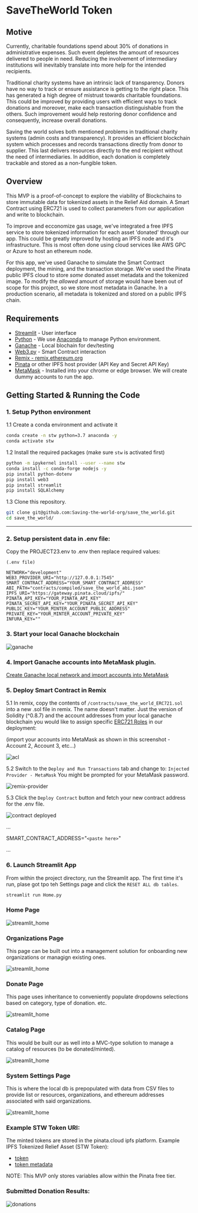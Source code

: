 # SaveTheWorld Token

## Motive

Currently, charitable foundations spend about 30% of donations in administrative expenses. Such event depletes the amount of resources delivered to people in need. Reducing the involvement of intermediary institutions will inevitably translate into more help for the intended recipients. 

Traditional charity systems have an intrinsic lack of transparency. Donors have no way to track or ensure assistance is getting to the right place. This has generated a high degree of mistrust towards charitable foundations. This could be improved by providing users with efficient ways to track donations and moreover, make each transaction distinguishable from the others. Such improvement would help restoring donor confidence and consequently, increase overall donations.

Saving the world solves both mentioned problems in traditional charity systems (admin costs and transparency). It provides an efficient blockchain system which processes and records transactions directly from donor to supplier. This last delivers resources directly to the end recipient without the need of intermediaries. In addition, each donation is completely trackable and stored as a non-fungible token.

## Overview 

This MVP is a proof-of-concept to explore the viability of Blockchains to store immutable data for tokenized assets in the Relief Aid domain. A Smart Contract using ERC721 is used to collect parameters from our application and write to blockchain.

To improve and ecconomize gas usage, we've integrated a free IPFS service to store tokenized information for each asset 'donated' through our app. This could be greatly improved by hosting an IPFS node and it's infrastructure. This is most often done using cloud services like AWS GPC or Azure to host an ethereum node.

For this app, we've used Ganache to simulate the Smart Contract deployment, the mining, and the transaction storage. We've used the Pinata public IPFS cloud to store _some_ donated asset metadata and the tokenized image. To modify the _allowed_ amount of storage would have been out of scope for this project, so we store most metadata in Ganache.  In a production scenario, all metadata is tokenized and stored on a public IPFS chain.

## Requirements

- [Streamlit](https://streamlit.io/) - User interface
- [Python](https://www.python.org/) - We use [Anaconda]() to manage Python environment.
- [Ganache](https://trufflesuite.com/ganache/) - Local blochain for dev/testing
- [Web3.py](https://web3py.readthedocs.io/en/stable/) - Smart Contract interaction
- [Remix - remix.ethereum.org](https://remix.ethereum.org/)
- [Pinata](https://gateway.pinana.cloud) or other IPFS host provider (API Key and Secret API Key)
- [MetaMask](https://metamask.io/) - Installed into your chrome or edge browser. We will create dummy accounts to run the app.


## Getting Started & Running the Code

### 1. Setup Python environment

1.1 Create a conda environment and activate it
```bash (base)
conda create -n stw python=3.7 anaconda -y
conda activate stw

```
1.2 Install the required packages (make sure `stw` is activated first)
```bash (stw)
python -m ipykernel install --user --name stw
conda install -c conda-forge nodejs -y
pip install python-dotenv
pip install web3
pip install streamlit
pip install SQLAlchemy 

```
1.3 Clone this repository.

```bash (stw)
git clone git@github.com:Saving-the-world-org/save_the_world.git
cd save_the_world/

```
---

### 2. Setup persistent data in .env file:

Copy the PROJECT23.env to .env then replace required values:

``` (.env file)
(.env file)

NETWORK="development"
WEB3_PROVIDER_URI="http://127.0.0.1:7545"
SMART_CONTRACT_ADDRESS="YOUR_SMART_CONTRACT_ADDRESS"
ABI_PATH="contracts/compiled/save_the_world_abi.json"
IPFS_URI="https://gateway.pinata.cloud/ipfs/"
PINATA_API_KEY="YOUR_PINATA_API_KEY"
PINATA_SECRET_API_KEY="YOUR_PINATA_SECRET_API_KEY"
PUBLIC_KEY="YOUR_MINTER_ACCOUNT_PUBLIC_ADDRESS"
PRIVATE_KEY="YOUR_MINTER_ACCOUNT_PRIVATE_KEY"
INFURA_KEY=""

```
### 3. Start your local Ganache blockchain

![ganache](images/ganache_roles.png)

### 4. Import Ganache accounts into MetaMask plugin.

[Create Ganache local network and import accounts into MetaMask](https://www.geeksforgeeks.org/how-to-set-up-ganche-with-metamask/#:~:text=Ganache%20CLI,on%20the%20ganache%20blockchain%20successfully.)

### 5. Deploy Smart Contract in Remix

5.1 In remix, copy the contents of `/contracts/save_the_world_ERC721.sol` into a new .sol file in remix. The name doesn't matter.  Just the version of Solidity (^0.8.7) and the account addresses from your local ganache blockchain you would like to assign specific [ERC721 Roles](https://docs.openzeppelin.com/contracts/4.x/access-control) in our deployment:

(import your accounts into MetaMask as shown in this screenshot - Account 2, Account 3, etc...)

![acl](images/erc721_access_control.png)

5.2 Switch to the `Deploy and Run Transactions` tab and change to: 
`Injected Provider - MetaMask`  You might be prompted for your MetaMask password.

![remix-provider](images/remix_injected_provider.png)

5.3 Click the `Deploy Contract` button and fetch your new contract address for the .env file.

![contract deployed](images/remix_contract_deployed.png)

...

SMART_CONTRACT_ADDRESS="`<paste here>`"

...

### 6. Launch Streamlit App

From within the project directory, run the Streamlit app. The first time it's run, plase got tpo teh Settings page and click the `RESET ALL db tables`.


```bash (stw)
streamlit run Home.py

```
### Home Page

![streamlit_home](images/streamlit_home.png)

### Organizations Page

This page can be built out into a management solution for onboarding new organizations or managign existing ones.

![streamlit_home](images/streamlit_org.png)

### Donate Page

This page uses inheritance to conveniently populate dropdowns selections based on category, type of donation. etc.

![streamlit_home](images/streamlit_donate.png)

### Catalog Page

This would be built our as well into a MVC-type solution to manage a catalog of resources (to be donated/minted).

![streamlit_home](images/streamlit_catalog_of_resources.png)

### System Settings Page

This is where the local db is prepopulated with data from CSV files to provide list or resources, organizations, and ethereum addresses associated with said organizations.

![streamlit_home](images/streamlit_settings.png)

### Example STW Token URI:

The minted tokens are stored in the pinata.cloud ipfs platform. Example IPFS Tokenized Relief Asset (STW Token):

- [token](https://gateway.pinata.cloud/ipfs/QmT3dxsNK2wmNb1KRUtZMxr456VFzLE36RivdhYG9nVb3Z)
- [token metadata](https://gateway.pinata.cloud/ipfs/bafkreictziodueto6xhrmvtjkdwvnuyrn3yqg5zu5bzwixfufrfmyomaeq)
      
NOTE: This MVP only stores variables allow within the Pinata free tier.

### Submitted Donation Results:

![donations](images/streamlit_donation_result.png)

